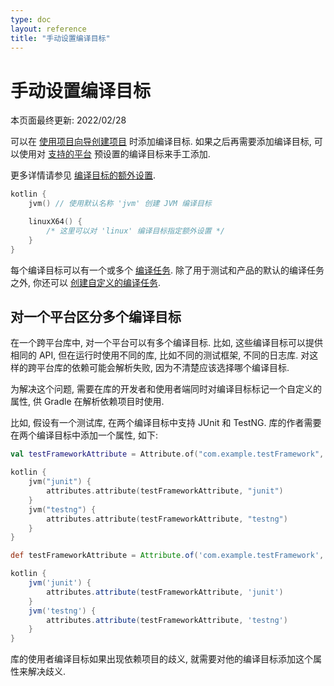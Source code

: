 ```yaml
---
type: doc
layout: reference
title: "手动设置编译目标"
---
```


# 手动设置编译目标

本页面最终更新: 2022/02/28

可以在 [使用项目向导创建项目](mpp-create-lib.html) 时添加编译目标.
如果之后再需要添加编译目标, 可以使用对 [支持的平台](mpp-supported-platforms.html) 预设置的编译目标来手工添加.

更多详情请参见 [编译目标的额外设置](mpp-dsl-reference.html#common-target-configuration).

```kotlin
kotlin {
    jvm() // 使用默认名称 'jvm' 创建 JVM 编译目标

    linuxX64() {
        /* 这里可以对 'linux' 编译目标指定额外设置 */
    }
}
```

每个编译目标可以有一个或多个 [编译任务](mpp-configure-compilations.html).
除了用于测试和产品的默认的编译任务之外, 你还可以 [创建自定义的编译任务](mpp-configure-compilations.html#create-a-custom-compilation).

## 对一个平台区分多个编译目标

在一个跨平台库中, 对一个平台可以有多个编译目标. 比如, 这些编译目标可以提供相同的 API, 但在运行时使用不同的库, 比如不同的测试框架, 不同的日志库.
对这样的跨平台库的依赖可能会解析失败, 因为不清楚应该选择哪个编译目标.

为解决这个问题, 需要在库的开发者和使用者端同时对编译目标标记一个自定义的属性, 供 Gradle 在解析依赖项目时使用.

比如, 假设有一个测试库, 在两个编译目标中支持 JUnit 和 TestNG. 库的作者需要在两个编译目标中添加一个属性, 如下:

<div class="multi-language-sample" data-lang="kotlin">
<div class="sample" markdown="1" theme="idea" mode="kotlin" data-highlight-only>

```kotlin
val testFrameworkAttribute = Attribute.of("com.example.testFramework", String::class.java)

kotlin {
    jvm("junit") {
        attributes.attribute(testFrameworkAttribute, "junit")
    }
    jvm("testng") {
        attributes.attribute(testFrameworkAttribute, "testng")
    }
}
```

</div>
</div>

<div class="multi-language-sample" data-lang="groovy">
<div class="sample" markdown="1" theme="idea" mode="groovy" data-highlight-only>

```groovy
def testFrameworkAttribute = Attribute.of('com.example.testFramework', String)

kotlin {
    jvm('junit') {
        attributes.attribute(testFrameworkAttribute, 'junit')
    }
    jvm('testng') {
        attributes.attribute(testFrameworkAttribute, 'testng')
    }
}
```

</div>
</div>

库的使用者编译目标如果出现依赖项目的歧义, 就需要对他的编译目标添加这个属性来解决歧义.
